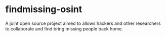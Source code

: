 # findmissing-osint
A joint open source project aimed to allows hackers and other researchers to collaborate and find bring missing people back home.
